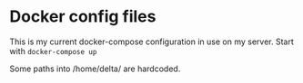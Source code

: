 # Docker config files

This is my current docker-compose configuration in use on my server. Start with `docker-compose up`

Some paths into /home/delta/ are hardcoded.
